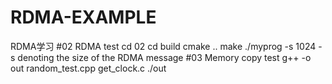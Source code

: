 # RDMA-EXAMPLE
RDMA学习
#02 RDMA test
cd 02
cd build
cmake ..
make 
./myprog -s 1024
-s denoting the size of the RDMA message
#03 Memory copy test
g++ -o out random_test.cpp get_clock.c
./out
